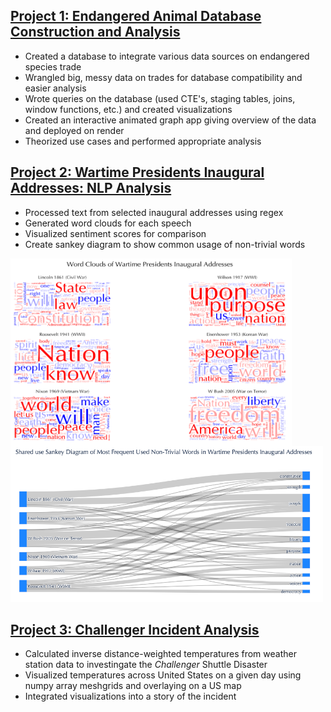 ## [Project 1: Endangered Animal Database Construction and Analysis](https://github.com/thclough/endangered_db)
* Created a database to integrate various data sources on endangered species trade
* Wrangled big, messy data on trades for database compatibility and easier analysis
* Wrote queries on the database (used CTE's, staging tables, joins, window functions, etc.) and created visualizations
* Created an interactive animated graph app giving overview of the data and deployed on render
* Theorized use cases and performed appropriate analysis

## [Project 2: Wartime Presidents Inaugural Addresses: NLP Analysis](https://github.com/thclough/inaugural_address_analysis)
* Processed text from selected inaugural addresses using regex
* Generated word clouds for each speech
* Visualized sentiment scores for comparison
* Create sankey diagram to show common usage of non-trivial words

<!--[](/preview_images/word_clouds.png) -->

<img src="/preview_images/word_clouds.png" height=300 width=450 align="left"/>
<img src="/preview_images/vocab_sankey.png" height=250 width=500/>

<br>

## [Project 3: Challenger Incident Analysis](https://github.com/thclough/challenger_incident_analysis)
* Calculated inverse distance-weighted temperatures from weather station data to investingate the *Challenger* Shuttle Disaster
* Visualized temperatures across United States on a given day using numpy array meshgrids and overlaying on a US map
* Integrated visualizations into a story of the incident

